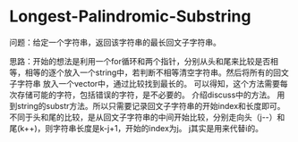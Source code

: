 # Longest-Palindromic-Substring

问题：给定一个字符串，返回该字符串的最长回文子字符串。

思路：开始的想法是利用一个for循环和两个指针，分别从头和尾来比较是否相等，相等的逐个放入一个string中，若判断不相等清空字符串。然后将所有的回文子字符串
     放入一个vector中，通过比较找到最长的。
     可以得知，这个方法需要每次存储可能的字符，包括错误的字符，是不必要的。
     介绍discuss中的方法。
     用到string的substr方法。所以只需要记录回文子字符串的开始index和长度即可。
    不同于头和尾的比较，是从回文子字符串的中间开始比较，分别走向头（j--）和尾(k++)，则字符串长度是k-j+1，开始的index为j。
    j其实是用来代替i的。
